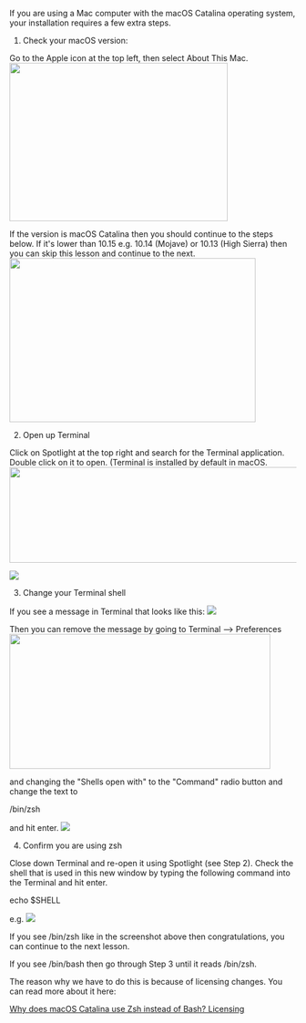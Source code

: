If you are using a Mac computer with the macOS Catalina operating system, your installation requires a few extra steps.

1. Check your macOS version:

Go to the Apple icon at the top left, then select About This Mac.
<img height="278" src="https://udemy-images.s3.amazonaws.com:443/redactor/raw/2019-11-28_14-38-59-867d5bae2a34dca2cedec506fe5934a9.png" width="383">


If the version is macOS Catalina then you should continue to the steps below. If it's lower than 10.15 e.g. 10.14 (Mojave) or 10.13 (High Sierra) then you can skip this lesson and continue to the next.
<img height="288" src="https://udemy-images.s3.amazonaws.com:443/redactor/raw/2019-11-28_14-40-30-80c11e403f7641991776f3a298e12610.png" width="432">


2. Open up Terminal

Click on Spotlight at the top right and search for the Terminal application. Double click on it to open. (Terminal is installed by default in macOS.
<img height="168" src="https://udemy-images.s3.amazonaws.com:443/redactor/raw/2019-11-28_14-45-29-d8ca827fbb6bb1e4688383544f66b362.png" width="560">

<img src="https://udemy-images.s3.amazonaws.com:443/redactor/raw/2019-11-28_14-46-19-6bc5e078c1d3834d23cc9468e9148680.png">


3. Change your Terminal shell

If you see a message in Terminal that looks like this:
<img src="https://udemy-images.s3.amazonaws.com:443/redactor/raw/2019-11-28_14-47-47-854daab54d209363c191a2e9f86a129a.png">

Then you can remove the message by going to Terminal --> Preferences
<img height="237" src="https://udemy-images.s3.amazonaws.com:443/redactor/raw/2019-11-28_14-53-23-547d8c4d9390d8e56c7f8ec56d1bd4ce.png" width="458">

and changing the "Shells open with" to the "Command" radio button and change the text to

/bin/zsh

and hit enter.
<img src="https://udemy-images.s3.amazonaws.com:443/redactor/raw/2019-11-28_14-57-38-dadd0aff75121239cb4bd9876103e0b2.png">

4. Confirm you are using zsh

Close down Terminal and re-open it using Spotlight (see Step 2). Check the shell that is used in this new window by typing the following command into the Terminal and hit enter.

echo $SHELL

e.g.
<img src="https://udemy-images.s3.amazonaws.com:443/redactor/raw/2019-11-28_15-01-35-17557c03ed79894eb4e0f4344f7b2913.png">

If you see /bin/zsh like in the screenshot above then congratulations, you can continue to the next lesson.

If you see /bin/bash then go through Step 3 until it reads /bin/zsh.



The reason why we have to do this is because of licensing changes. You can read more about it here:

<a href="https://thenextweb.com/dd/2019/06/04/why-does-macos-catalina-use-zsh-instead-of-bash-licensing/" rel="noopener noreferrer" target="_blank">Why does macOS Catalina use Zsh instead of Bash? Licensing</a>